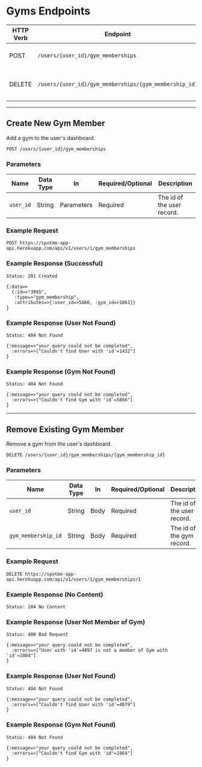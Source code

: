 # Gyms Endpoints

HTTP Verb | Endpoint                   | Description                | Link
----------|----------------------------|----------------------------|---------------------------
POST       | `/users/{user_id}/gym_memberships` | Create a new gym member.     | [Link](#create-new-gym-member)
DELETE       | `/users/{user_id}/gym_memberships/{gym_membership_id}` | Remove an existing gym member.     | [Link](#remove-existing-gym-member)


---

## Create New Gym Member

Add a gym to the user's dashboard.

```
POST /users/{user_id}/gym_memberships
```


### Parameters

Name       | Data Type    | In    | Required/Optional | Description
-----------|--------------|-------|-------------------|------------
`user_id` | String | Parameters | Required | The id of the user record.


### Example Request

```
POST https://spotme-app-api.herokuapp.com/api/v1/users/1/gym_memberships
```

### Example Response (Successful)

```
Status: 201 Created
```

```
{:data=>
  {:id=>"3995",
   :type=>"gym_membership",
   :attributes=>{:user_id=>5866, :gym_id=>1861}}
}
```

### Example Response (User Not Found)

```
Status: 404 Not Found
```

```
{:message=>"your query could not be completed",
  :errors=>["Couldn't find User with 'id'=1432"]
}
```

### Example Response (Gym Not Found)

```
Status: 404 Not Found
```

```
{:message=>"your query could not be completed",
  :errors=>["Couldn't find Gym with 'id'=5866"]
}
```

---

## Remove Existing Gym Member

Remove a gym from the user's dashboard.

```
DELETE /users/{user_id}/gym_memberships/{gym_membership_id}
```


### Parameters

Name       | Data Type    | In    | Required/Optional | Description
-----------|--------------|-------|-------------------|------------
`user_id` | String | Body | Required | The id of the user record.
`gym_membership_id` | String | Body | Required | The id of the gym record.


### Example Request

```
DELETE https://spotme-app-api.herokuapp.com/api/v1/users/1/gym_memberships/1
```

### Example Response (No Content)

```
Status: 204 No Content

```

### Example Response (User Not Member of Gym)

```
Status: 400 Bad Request
```

```
{:message=>"your query could not be completed",
  :errors=>["User with 'id'=4897 is not a member of Gym with 'id'=1084"]
}
```

### Example Response (User Not Found)

```
Status: 404 Not Found
```

```
{:message=>"your query could not be completed",
  :errors=>["Couldn't find User with 'id'=4879"]
}
```

### Example Response (Gym Not Found)

```
Status: 404 Not Found
```

```
{:message=>"your query could not be completed",
  :errors=>["Couldn't find Gym with 'id'=1064"]
}
```
